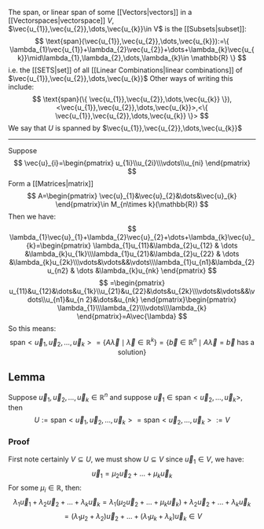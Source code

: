 The span, or linear span of some [[Vectors|vectors]] in a [[Vectorspaces|vectorspace]] $V$, $\vec{u_{1}},\vec{u_{2}},\dots,\vec{u_{k}}\in V$ is the [[Subsets|subset]]:
$$
\text{span}(\vec{u_{1}},\vec{u_{2}},\dots,\vec{u_{k}}):=\{ \lambda_{1}\vec{u_{1}}+\lambda_{2}\vec{u_{2}}+\dots+\lambda_{k}\vec{u_{k}}\mid\lambda_{1},\lambda_{2},\dots,\lambda_{k}\in \mathbb{R} \}
$$
i.e. the [[SETS|set]] of all [[Linear Combinations|linear combinations]] of $\vec{u_{1}},\vec{u_{2}},\dots,\vec{u_{k}}$
Other ways of writing this include:
$$
\text{span}(\{ \vec{u_{1}},\vec{u_{2}},\dots,\vec{u_{k}} \}),<\vec{u_{1}},\vec{u_{2}},\dots,\vec{u_{k}}>,<\{ \vec{u_{1}},\vec{u_{2}},\dots,\vec{u_{k}} \}>
$$
We say that $U$ is spanned by $\vec{u_{1}},\vec{u_{2}},\dots,\vec{u_{k}}$
___
Suppose
$$
\vec{u}_{i}=\begin{pmatrix}
u_{1i}\\u_{2i}\\\vdots\\u_{ni}
\end{pmatrix}
$$
Form a [[Matrices|matrix]]
$$
A=\begin{pmatrix}
\vec{u}_{1}&\vec{u}_{2}&\dots&\vec{u}_{k}
\end{pmatrix}\in M_{n\times k}(\mathbb{R})
$$
Then we have:
$$
\lambda_{1}\vec{u}_{1}+\lambda_{2}\vec{u}_{2}+\dots+\lambda_{k}\vec{u}_{k}=\begin{pmatrix}
\lambda_{1}u_{11}&\lambda_{2}u_{12} & \dots &\lambda_{k}u_{1k}\\\lambda_{1}u_{21}&\lambda_{2}u_{22} & \dots &\lambda_{k}u_{2k}\\\vdots&\vdots&&\vdots\\\lambda_{1}u_{n1}&\lambda_{2}u_{n2} & \dots &\lambda_{k}u_{nk}
\end{pmatrix}
$$
$$
=\begin{pmatrix}
u_{11}&u_{12}&\dots&u_{1k}\\u_{21}&u_{22}&\dots&u_{2k}\\\vdots&\vdots&&\vdots\\u_{n1}&u_{n 2}&\dots&u_{nk}
\end{pmatrix}\begin{pmatrix}
\lambda_{1}\\\lambda_{2}\\\vdots\\\lambda_{k}
\end{pmatrix}=A\vec{\lambda}
$$
So this means:
$$
\text{span}<\vec{u}_{1},\vec{u}_{2},\dots,\vec{u}_{k}> = \{ A\vec{\lambda}\mid\vec{\lambda}\in \mathbb{R}^{k} \}=\{ \vec{b}\in \mathbb{R}^{n}\mid A\vec{\lambda}=\vec{b}\text{ has a solution} \}
$$
## Lemma
Suppose $\vec{u}_{1},\vec{u}_{2},\dots,\vec{u}_{k}\in\mathbb{R}^{n}$ and suppose $\vec{u}_{1}\in \text{span}<\vec{u}_{2},\dots,\vec{u}_{k}>$, then
$$
U:=\text{span}<\vec{u}_{1},\vec{u}_{2},\dots,\vec{u}_{k}>=\text{span}<\vec{u}_{2},\dots,\vec{u}_{k}> :=V
$$
### Proof
First note certainly $V\subseteq U$, we must show $U\subseteq V$ since $\vec{u}_{1}\in V$, we have:
$$
\vec{u}_{1}=\mu_{2}\vec{u}_{2}+\dots+\mu_{k}\vec{u}_{k}
$$
For some $\mu_{i}\in\mathbb{R}$, then:
$$
\lambda_{1} \vec{u}_{1}+\lambda_{2}\vec{u}_{2}+\dots+\lambda_{k}\vec{u}_{k}=\lambda_{1}(\mu_{2}\vec{u}_{2}+\dots+\mu_{k}\vec{u}_{k})+\lambda_{2}\vec{u}_{2}+\dots+\lambda_{k}\vec{u}_{k}
$$
$$
= (\lambda_{1}\mu_{2}+\lambda_{2})\vec{u}_{2}+\dots+(\lambda_{1}\mu_{k}+\lambda_{k})\vec{u}_{k}\in V
$$
